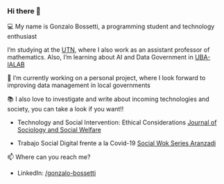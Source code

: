 ### Hi there 👋
 
:computer: My name is Gonzalo Bossetti, a programming student and technology enthusiast


I’m studying at the [UTN](https://utn.edu.ar/es/), where I also work as an assistant professor of mathematics. Also, I’m learning about AI and Data Government in [UBA-IALAB](https://ialab.com.ar/)

🔭 I’m currently working on a personal project, where I look forward to improving data management in local governments



:books: I also love to investigate and write about incoming technologies and society, you can take a look if you want!! 

- Technology and Social Intervention: Ethical Considerations [Journal of Sociology and Social Welfare](https://heinonline.org/HOL/LandingPage?handle=hein.journals/jrlsasw48&div=35&id=&page=)

- Trabajo Social Digital frente a la Covid-19  [Social Wok Series Aranzadi](https://www.researchgate.net/publication/354600215_Trabajo_Social_Digital_frente_a_la_COVID_19)



:mailbox: Where can you reach me? 
- LinkedIn: [/gonzalo-bossetti](https://www.linkedin.com/in/gonzalo-bossetti)
